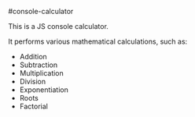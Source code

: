 #console-calculator

This is a JS console calculator.

It performs various mathematical calculations, such as:

* Addition
* Subtraction
* Multiplication
* Division
* Exponentiation
* Roots
* Factorial

